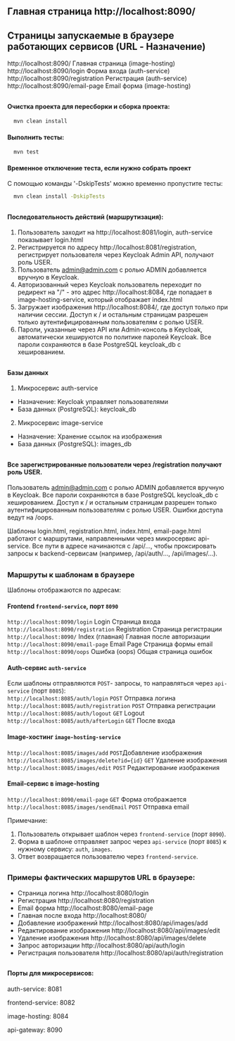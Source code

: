 ## Главная страница http://localhost:8090/
## Страницы запускаемые в браузере работающих сервисов (URL	- Назначение)
	
http://localhost:8090/ Главная страница (image-hosting) <br>
http://localhost:8090/login	Форма входа (auth-service) <br>
http://localhost:8090/registration Регистрация (auth-service) <br>
http://localhost:8090/email-page Email форма (image-hosting) <br>

##
#### Очистка проекта для пересборки и сборка проекта:
```bash
  mvn clean install
```
#### Выполнить тесты:
```bash
  mvn test
```
#### Временное отключение теста, если нужно собрать проект
С помощью команды '-DskipTests' можно временно пропустите тесты:
```bash
  mvn clean install -DskipTests
```
##
#### Последовательность действий (маршрутизация):

1. Пользователь заходит на http://localhost:8081/login, auth-service показывает login.html
2. Регистрируется по адресу	http://localhost:8081/registration,	регистрирует пользователя через Keycloak Admin API, получают роль USER.
3. Пользователь admin@admin.com с ролью ADMIN добавляется вручную в Keycloak.
3. Авторизованный через Keycloak пользователь переходит по редирект на "/" - это адрес http://localhost:8084, где попадает в image-hosting-service, который отображает index.html
4. Загружает изображения http://localhost:8084/, где доступ только при наличии сессии. Доступ к / и остальным страницам разрешен только аутентифицированным пользователям с ролью USER.
5. Пароли, указанные через API или Admin-консоль в Keycloak, автоматически хешируются по политике паролей Keycloak. Все пароли сохраняются в базе PostgreSQL keycloak_db с хешированием.

##
#### Базы данных
1. Микросервис auth-service	
- Назначение: Keycloak управляет пользователями
- База данных (PostgreSQL): keycloak_db
2. Микросервис image-service
- Назначение: Хранение ссылок на изображения
- База данных (PostgreSQL): images_db

##
#### Все зарегистрированные пользователи через /registration получают роль USER.

Пользователь admin@admin.com с ролью ADMIN добавляется вручную в Keycloak.
Все пароли сохраняются в базе PostgreSQL keycloak_db с хешированием.
Доступ к / и остальным страницам разрешен только аутентифицированным пользователям с ролью USER.
Ошибки доступа ведут на /oops.


Шаблоны login.html, registration.html, index.html, email-page.html работают с маршрутами, направленными через микросервис api-service. 
Все пути в адресе начинаются с /api/..., чтобы проксировать запросы к backend-сервисам (например, /api/auth/..., /api/images/...).


##
### Маршруты к шаблонам в браузере

Шаблоны отображаются по адресам:

#### Frontend `frontend-service`, порт `8090`

`http://localhost:8090/login`        Login Страница входа <br>
`http://localhost:8090/registration` Registration Страница регистрации <br>
`http://localhost:8090/`             Index (главная) Главная после авторизации <br>
`http://localhost:8090/email-page`   Email Page  Страница формы email <br>
`http://localhost:8090/oops`         Ошибка (oops)  Общая страница ошибок <br>



#### Auth-сервис `auth-service`

Если шаблоны отправляются `POST`- запросы, то направляться через `api-service` (порт `8085`): <br>
`http://localhost:8085/auth/login` `POST` Отправка логина <br>
`http://localhost:8085/auth/registration` `POST` Отправка регистрации <br>
`http://localhost:8085/auth/logout` `GET` Logout<br>
`http://localhost:8085/auth/afterLogin` `GET` После входа <br>



#### Image-хостинг `image-hosting-service`

`http://localhost:8085/images/add` `POST`Добавление изображения <br>
`http://localhost:8085/images/delete?id={id}` `GET` Удаление изображения <br>
`http://localhost:8085/images/edit` `POST` Редактирование изображения <br>


#### Email-сервис в image-hosting

`http://localhost:8090/email-page` `GET` Форма отображается <br>
`http://localhost:8085/images/sendEmail` `POST` Отправка email <br>


Примечание:
1. Пользователь открывает шаблон через `frontend-service` (порт `8090`).
2. Форма в шаблоне отправляет запрос через `api-service` (порт `8085`) к нужному сервису: `auth`, `images`.
3. Ответ возвращается пользователю через `frontend-service`.


##
### Примеры фактических маршрутов URL в браузере:
	
- Страница логина	http://localhost:8080/login
- Регистрация	http://localhost:8080/registration
- Email форма	http://localhost:8080/email-page
- Главная после входа	http://localhost:8080/
- Добавление изображений	http://localhost:8080/api/images/add
- Редактирование изображения	http://localhost:8080/api/images/edit
- Удаление изображения	http://localhost:8080/api/images/delete
- Запрос авторизации	http://localhost:8080/api/auth/login
- Регистрация пользователя	http://localhost:8080/api/auth/registration

##
#### Порты для микросервисов:
auth-service: 8081

frontend-service: 8082

image-hosting: 8084

api-gateway: 8090

